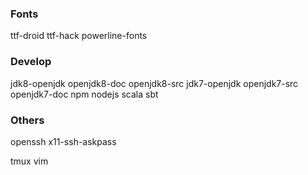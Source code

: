 ### Fonts
ttf-droid ttf-hack powerline-fonts

### Develop
jdk8-openjdk openjdk8-doc openjdk8-src jdk7-openjdk openjdk7-src openjdk7-doc
npm nodejs scala sbt


### Others
openssh x11-ssh-askpass

tmux vim
